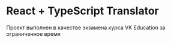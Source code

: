 # React + TypeScript Translator

Проект выполнен в качестве экзамена курса VK Education за ограниченное время